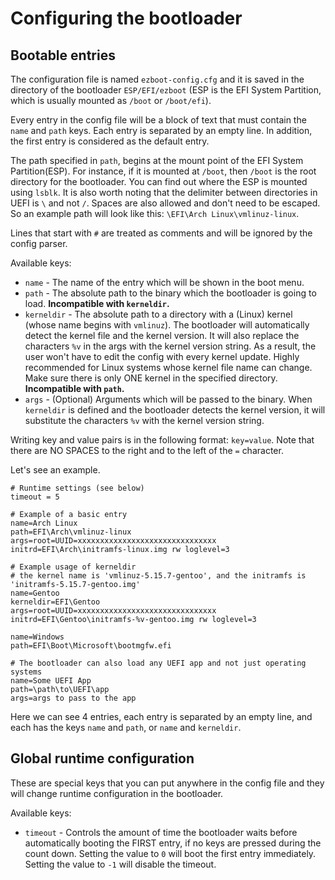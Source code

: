 # Configuring the bootloader

## Bootable entries

The configuration file is named `ezboot-config.cfg` and it is saved in the directory of the bootloader `ESP/EFI/ezboot` (ESP is the EFI System Partition, which is usually mounted as `/boot` or `/boot/efi`). 

Every entry in the config file will be a block of text that must contain the `name` and `path` keys. Each entry is separated by an empty line. In addition, the first entry is considered as the default entry.

The path specified in `path`, begins at the mount point of the EFI System Partition(ESP). For instance, if it is mounted at `/boot`, then `/boot` is the root directory for the bootloader. You can find out where the ESP is mounted using `lsblk`. It is also worth noting that the delimiter between directories in UEFI is `\` and not `/`. Spaces are also allowed and don't need to be escaped. So an example path will look like this: `\EFI\Arch Linux\vmlinuz-linux`. 

Lines that start with `#` are treated as comments and will be ignored by the config parser.

Available keys:
- `name` - The name of the entry which will be shown in the boot menu.
- `path` - The absolute path to the binary which the bootloader is going to load. **Incompatible with `kerneldir`.**
- `kerneldir` - The absolute path to a directory with a (Linux) kernel (whose name begins with `vmlinuz`). The bootloader will automatically detect the kernel file and the kernel version. It will also replace the characters `%v` in the args with the kernel version string. As a result, the user won't have to edit the config with every kernel update. Highly recommended for Linux systems whose kernel file name can change. Make sure there is only ONE kernel in the specified directory. **Incompatible with `path`.**
- `args` - (Optional) Arguments which will be passed to the binary. When `kerneldir` is defined and the bootloader detects the kernel version, it will substitute the characters `%v` with the kernel version string.

Writing key and value pairs is in the following format: `key=value`. Note that there are NO SPACES to the right and to the left of the `=` character. 

Let's see an example.

```
# Runtime settings (see below)
timeout = 5

# Example of a basic entry
name=Arch Linux
path=EFI\Arch\vmlinuz-linux
args=root=UUID=xxxxxxxxxxxxxxxxxxxxxxxxxxxxxxx initrd=EFI\Arch\initramfs-linux.img rw loglevel=3

# Example usage of kerneldir
# the kernel name is 'vmlinuz-5.15.7-gentoo', and the initramfs is 'initramfs-5.15.7-gentoo.img'
name=Gentoo
kerneldir=EFI\Gentoo
args=root=UUID=xxxxxxxxxxxxxxxxxxxxxxxxxxxxxxx initrd=EFI\Gentoo\initramfs-%v-gentoo.img rw loglevel=3

name=Windows
path=EFI\Boot\Microsoft\bootmgfw.efi

# The bootloader can also load any UEFI app and not just operating systems
name=Some UEFI App
path=\path\to\UEFI\app
args=args to pass to the app
```

Here we can see 4 entries, each entry is separated by an empty line, and each has the keys `name` and `path`, or `name` and `kerneldir`.

## Global runtime configuration

These are special keys that you can put anywhere in the config file and they will change runtime configuration in the bootloader.

Available keys:
- `timeout` - Controls the amount of time the bootloader waits before automatically booting the FIRST entry, if no keys are pressed during the count down. Setting the value to `0` will boot the first entry immediately. Setting the value to `-1` will disable the timeout.
